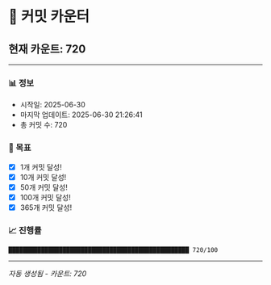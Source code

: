 # 🔢 커밋 카운터

## 현재 카운트: 720

---

### 📊 정보
- 시작일: 2025-06-30
- 마지막 업데이트: 2025-06-30 21:26:41
- 총 커밋 수: 720

### 🎯 목표
- [x] 1개 커밋 달성!
- [x] 10개 커밋 달성!
- [x] 50개 커밋 달성!
- [x] 100개 커밋 달성!
- [x] 365개 커밋 달성!

### 📈 진행률
```
██████████████████████████████████████████████████ 720/100
```

---
*자동 생성됨 - 카운트: 720*
